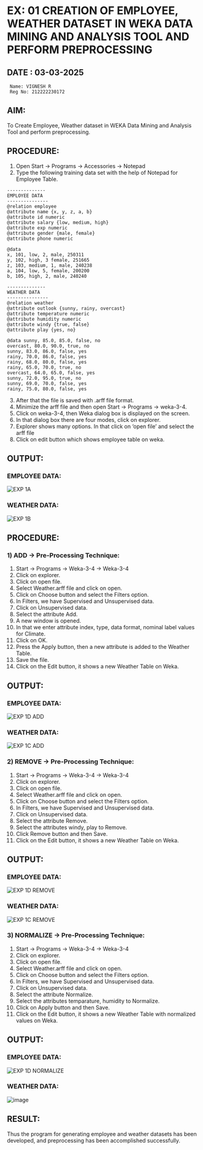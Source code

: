 # EX: 01 CREATION OF EMPLOYEE, WEATHER DATASET IN WEKA DATA MINING AND ANALYSIS TOOL AND PERFORM PREPROCESSING
## DATE : 03-03-2025
```
 Name: VIGNESH R
 Reg No: 212222230172
```

## AIM: 
To Create Employee, Weather dataset in WEKA Data Mining and Analysis Tool and perform preprocessing.
## PROCEDURE: 
1) Open Start -> Programs -> Accessories -> Notepad
2) Type the following training data set with the help of Notepad for Employee Table.

```
--------------
EMPLOYEE DATA
---------------
@relation employee
@attribute name {x, y, z, a, b}
@attribute id numeric
@attribute salary {low, medium, high}
@attribute exp numeric
@attribute gender {male, female}
@attribute phone numeric

@data
x, 101, low, 2, male, 250311
y, 102, high, 3 female, 251665
z, 103, medium, 1, male, 240238
a, 104, low, 5, female, 200200
b, 105, high, 2, male, 240240

--------------
WEATHER DATA
---------------
@relation weather
@attribute outlook {sunny, rainy, overcast}
@attribute temperature numeric 
@attribute humidity numeric
@attribute windy {true, false} 
@attribute play {yes, no}

@data sunny, 85.0, 85.0, false, no 
overcast, 80.0, 90.0, true, no 
sunny, 83.0, 86.0, false, yes 
rainy, 70.0, 86.0, false, yes 
rainy, 68.0, 80.0, false, yes 
rainy, 65.0, 70.0, true, no 
overcast, 64.0, 65.0, false, yes 
sunny, 72.0, 95.0, true, no 
sunny, 69.0, 70.0, false, yes 
rainy, 75.0, 80.0, false, yes
```
3) After that the file is saved with .arff file format.
4) Minimize the arff file and then open Start -> Programs -> weka-3-4.
5) Click on weka-3-4, then Weka dialog box is displayed on the screen.
6) In that dialog box there are four modes, click on explorer.
7) Explorer shows many options. In that click on ‘open file’ and select the arff file
8) Click on edit button which shows employee table on weka.

## OUTPUT:
### EMPLOYEE DATA:
![EXP 1A](https://github.com/Mounesh07/WDM_EXP1/assets/118343401/b5c95e85-7fef-4a9f-a9cc-47dbde625704)
### WEATHER DATA:
![EXP 1B](https://github.com/Mounesh07/WDM_EXP1/assets/118343401/fb1f91ce-95e4-42fa-b669-a83e855492c7)

## PROCEDURE:
### 1) ADD -> Pre-Processing Technique:
1) Start -> Programs -> Weka-3-4 -> Weka-3-4
2) Click on explorer.
3) Click on open file.
4) Select Weather.arff file and click on open.
5) Click on Choose button and select the Filters option.
6) In Filters, we have Supervised and Unsupervised data.
7) Click on Unsupervised data.
8) Select the attribute Add.
9) A new window is opened.
10) In that we enter attribute index, type, data format, nominal label values for Climate.
11) Click on OK.
12) Press the Apply button, then a new attribute is added to the Weather Table.
13) Save the file.
14) Click on the Edit button, it shows a new Weather Table on Weka.

## OUTPUT:
### EMPLOYEE DATA:
![EXP 1D ADD](https://github.com/Mounesh07/WDM_EXP1/assets/118343401/6891efe0-1003-4308-af9c-7e2a2f7e60a3)
### WEATHER DATA:
![EXP 1C ADD](https://github.com/Mounesh07/WDM_EXP1/assets/118343401/adc4b6c0-b53c-4e37-a7ee-2bf17497f18d)

### 2) REMOVE -> Pre-Processing Technique:

1) Start -> Programs -> Weka-3-4 -> Weka-3-4
2) Click on explorer.
3) Click on open file.
4) Select Weather.arff file and click on open.
5) Click on Choose button and select the Filters option.
6) In Filters, we have Supervised and Unsupervised data.
7) Click on Unsupervised data.
8) Select the attribute Remove.
9) Select the attributes windy, play to Remove.
10) Click Remove button and then Save.
11) Click on the Edit button, it shows a new Weather Table on Weka.

## OUTPUT:
### EMPLOYEE DATA:
![EXP 1D REMOVE](https://github.com/Mounesh07/WDM_EXP1/assets/118343401/66eeec6a-de31-496b-89b7-0b3c22d4f183)
### WEATHER DATA:
![EXP 1C REMOVE](https://github.com/Mounesh07/WDM_EXP1/assets/118343401/66194e59-ba4e-42d6-b838-4a787b16cf55)

### 3) NORMALIZE -> Pre-Processing Technique:

1) Start -> Programs -> Weka-3-4 -> Weka-3-4
2) Click on explorer.
3) Click on open file.
4) Select Weather.arff file and click on open.
5) Click on Choose button and select the Filters option.
6) In Filters, we have Supervised and Unsupervised data.
7) Click on Unsupervised data.
8) Select the attribute Normalize.
9) Select the attributes temparature, humidity to Normalize.
10) Click on Apply button and then Save.
11) Click on the Edit button, it shows a new Weather Table with normalized values on Weka.

## OUTPUT:
### EMPLOYEE DATA:
![EXP 1D NORMALIZE](https://github.com/Mounesh07/WDM_EXP1/assets/118343401/c45839f1-bb13-467d-bae0-c9358261ba62)
### WEATHER DATA:
![image](https://github.com/Mounesh07/WDM_EXP1/assets/118343401/3a84afb7-40fe-4004-ae05-34355dab0eb5)

## RESULT: 
Thus the program for generating employee and weather datasets has been developed, and preprocessing has been accomplished successfully.
